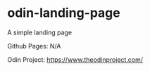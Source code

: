 # odin-landing-page

A simple landing page

Github Pages: N/A

Odin Project: https://www.theodinproject.com/
